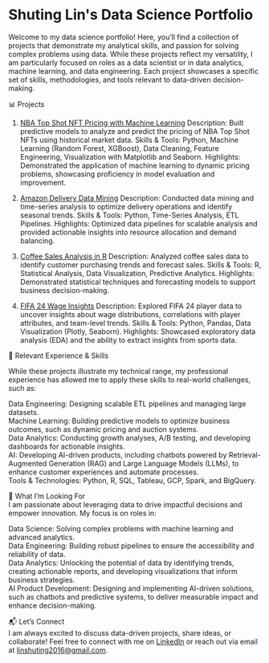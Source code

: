 # Shuting Lin's Data Science Portfolio

Welcome to my data science portfolio! Here, you’ll find a collection of projects that demonstrate my analytical skills, and passion for solving complex problems using data. While these projects reflect my versatility, I am particularly focused on roles as a data scientist or in data analytics, machine learning, and data engineering. Each project showcases a specific set of skills, methodologies, and tools relevant to data-driven decision-making.


📊 Projects
1. [NBA Top Shot NFT Pricing with Machine Learning](https://github.com/shooshooting/NBA_TopShot_NFT_ML)
Description: Built predictive models to analyze and predict the pricing of NBA Top Shot NFTs using historical market data.
Skills & Tools: Python, Machine Learning (Random Forest, XGBoost), Data Cleaning, Feature Engineering, Visualization with Matplotlib and Seaborn.
Highlights: Demonstrated the application of machine learning to dynamic pricing problems, showcasing proficiency in model evaluation and improvement.

2. [Amazon Delivery Data Mining](https://github.com/shooshooting/Amazon_Delivery_Data_Mining)
Description: Conducted data mining and time-series analysis to optimize delivery operations and identify seasonal trends.
Skills & Tools: Python, Time-Series Analysis, ETL Pipelines.
Highlights: Optimized data pipelines for scalable analysis and provided actionable insights into resource allocation and demand balancing.

4. [Coffee Sales Analysis in R](https://github.com/shooshooting/Coffee_Sale_Analysis_R)
Description: Analyzed coffee sales data to identify customer purchasing trends and forecast sales.
Skills & Tools: R, Statistical Analysis, Data Visualization, Predictive Analytics.
Highlights: Demonstrated statistical techniques and forecasting models to support business decision-making.

6. [FIFA 24 Wage Insights](https://github.com/shooshooting/FIFA_24_Wage_Insights)
Description: Explored FIFA 24 player data to uncover insights about wage distributions, correlations with player attributes, and team-level trends.
Skills & Tools: Python, Pandas, Data Visualization (Plotly, Seaborn).
Highlights: Showcased exploratory data analysis (EDA) and the ability to extract insights from sports data.


🚀 Relevant Experience & Skills

While these projects illustrate my technical range, my professional experience has allowed me to apply these skills to real-world challenges, such as:

Data Engineering: Designing scalable ETL pipelines and managing large datasets.  
Machine Learning: Building predictive models to optimize business outcomes, such as dynamic pricing and auction systems.  
Data Analytics: Conducting growth analyses, A/B testing, and developing dashboards for actionable insights.  
AI: Developing AI-driven products, including chatbots powered by Retrieval-Augmented Generation (RAG) and Large Language Models (LLMs), to enhance customer experiences and automate processes.  
Tools & Technologies: Python, R, SQL, Tableau, GCP, Spark, and BigQuery.  



🎯 What I’m Looking For  
I am passionate about leveraging data to drive impactful decisions and empower innovation. My focus is on roles in:  

Data Science: Solving complex problems with machine learning and advanced analytics.  
Data Engineering: Building robust pipelines to ensure the accessibility and reliability of data.  
Data Analytics: Unlocking the potential of data by identifying trends, creating actionable reports, and developing visualizations that inform business strategies.  
AI Product Development: Designing and implementing AI-driven solutions, such as chatbots and predictive systems, to deliver measurable impact and enhance decision-making.  

📬 Let’s Connect  
I am always excited to discuss data-driven projects, share ideas, or collaborate! Feel free to connect with me on [LinkedIn](https://www.linkedin.com/in/shu-ting-lin/) or reach out via email at linshuting2016@gmail.com.


